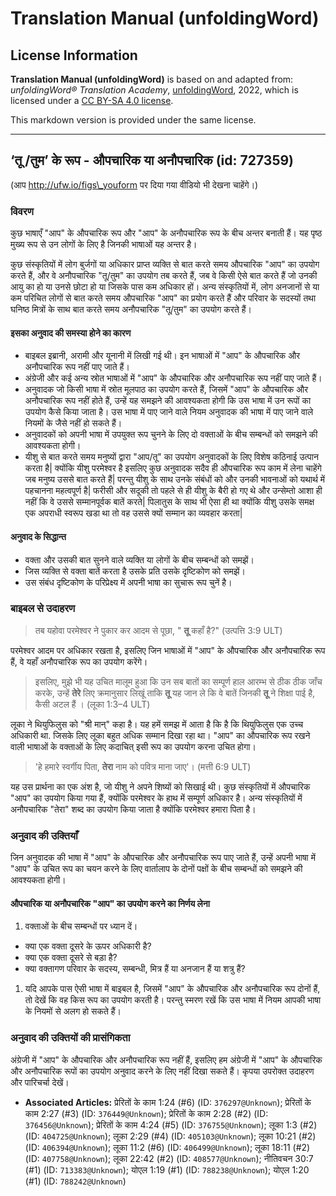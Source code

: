# Translation Manual (unfoldingWord)

## License Information

**Translation Manual (unfoldingWord)** is based on and adapted from: _unfoldingWord® Translation Academy_, [unfoldingWord](https://unfoldingword.org/utw), 2022, which is licensed under a [CC BY-SA 4.0 license](https://creativecommons.org/licenses/by-sa/4.0/legalcode.en).

This markdown version is provided under the same license.



--------------------------------

## ‘तू /तुम’ के रूप - औपचारिक या अनौपचारिक (id: 727359)

(आप http://ufw.io/figs\_youform पर दिया गया वीडियो भी देखना चाहेंगे।)

### विवरण

कुछ भाषाएँ "आप" के औपचारिक रूप और "आप" के अनौपचारिक रूप के बीच अन्तर बनाती हैं। यह पृष्ठ मुख्य रूप से उन लोगों के लिए है जिनकी भाषाओं यह अन्तर है।

कुछ संस्कृतियों में लोग बुर्जगों या अधिकार प्राप्त व्यक्ति से बात करते समय औपचारिक "आप" का उपयोग करते हैं, और वे अनौपचारिक "तू/तुम" का उपयोग तब करते हैं, जब वे किसी ऐसे बात करते हैं जो उनकी आयु का हो या उनसे छोटा हो या जिसके पास कम अधिकार हों। अन्य संस्कृतियों में, लोग अनजानों से या कम परिचित लोगों से बात करते समय औपचारिक "आप" का प्रयोग करते हैं और परिवार के सदस्यों तथा घनिष्ठ मित्रों के साथ बात करते समय अनौपचारिक "तू/तुम" का उपयोग करते हैं।

#### इसका अनुवाद की समस्या होने का कारण

* बाइबल इब्रानी, अरामी और यूनानी में लिखी गई थी। इन भाषाओं में "आप" के औपचारिक और अनौपचारिक रूप नहीं पाए जाते हैं।
* अंग्रेजी और कई अन्य स्रोत भाषाओं में "आप" के औपचारिक और अनौपचारिक रूप नहीं पाए जाते हैं।
* अनुवादक जो किसी भाषा में स्रोत मूलपाठ का उपयोग करते हैं, जिसमें "आप" के औपचारिक और अनौपचारिक रूप नहीं होते हैं, उन्हें यह समझने की आवश्यकता होगी कि उस भाषा में उन रूपों का उपयोग कैसे किया जाता है। उस भाषा में पाए जाने वाले नियम अनुवादक की भाषा में पाए जाने वाले नियमों के जैसे नहीं हो सकते हैं।
* अनुवादकों को अपनी भाषा में उपयुक्त रूप चुनने के लिए दो वक्ताओं के बीच सम्बन्धों को समझने की आवश्यकता होगी।
* यीशु से बात करते समय मनुष्यों द्वारा "आप/तू" का उपयोग अनुवादकों के लिए विशेष कठिनाई उत्पान करता है\| क्योंकि यीशु परमेश्वर है इसलिए कुछ अनुवादक सदैव ही औपचारिक रूप काम में लेना चाहेंगे जब मनुष्य उससे बात करते हैं\| परन्तु यीशु के साथ उनके संबंधों को और उनकी भावनाओं को यथार्थ में पहचानना महत्वपूर्ण है\| फरीसी और सदूकी तो पहले से ही यीशु के बैरी हो गए थे और उन्सेम्तो आशा ही नहीं कि वे उससे सम्मानपूर्वक बातें करते\| पिलातुस के साथ भी ऐसा ही था क्योंकि यीशु उसके समक्ष एक अपराधी स्वरूप खडा था तो वह उससे क्यों सम्मान का व्यवहार करता\|

#### अनुवाद के सिद्धान्त

* वक्ता और उसकी बात सुनने वाले व्यक्ति या लोगों के बीच सम्बन्धों को समझें।
* जिस व्यक्ति से वक्ता बातें करता है उसके प्रति उसके दृष्टिकोण को समझें।
* उस संबंध दृष्टिकोण के परिप्रेक्ष्य में अपनी भाषा का सुचारू रूप चुनें है।

### बाइबल से उदाहरण

> तब यहोवा परमेश्वर ने पुकार कर आदम से पूछा, " **तू** कहाँ है?" (उत्पत्ति 3:9 ULT)

परमेश्वर आदम पर अधिकार रखता है, इसलिए जिन भाषाओं में "आप" के औपचारिक और अनौपचारिक रूप हैं, वे यहाँ अनौपचारिक रूप का उपयोग करेंगे।

> इसलिए, मुझे भी यह उचित मालूम हुआ कि उन सब बातों का सम्पूर्ण हाल आरम्भ से ठीक ठीक जाँच करके, उन्हें **तेरे** लिए क्रमानुसार लिखूं ताकि **तू** यह जान ले कि वे बातें जिनकी **तू** ने शिक्षा पाई है, कैसी अटल हैं । (लूका 1:3–4 ULT)

लूका ने थियुफिलुस को "श्री मान्" कहा है। यह हमें समझ में आता है कि है कि थियुफिलुस एक उच्च अधिकारी था. जिसके लिए लूका बहुत अधिक सम्मान दिखा रहा था। "आप" का औपचारिक रूप रखने वाली भाषाओं के वक्ताओं के लिए कदाचित् इसी रूप का उपयोग करना उचित होगा।

> 'हे हमारे स्वर्गीय पिता, **तेरा** नाम को पवित्र माना जाए'। (मत्ती 6:9 ULT)

यह उस प्रार्थना का एक अंश है, जो यीशु ने अपने शिष्यों को सिखाई थी। कुछ संस्कृतियों में औपचारिक "आप" का उपयोग किया गया हैं, क्योंकि परमेश्वर के हाथ में सम्पूर्ण अधिकार है। अन्य संस्कृतियों में अनौपचारिक "तेरा" शब्द का उपयोग किया जाता है क्योंकि परमेश्वर हमारा पिता है।

### अनुवाद की उक्तियाँ

जिन अनुवादक की भाषा में "आप" के औपचारिक और अनौपचारिक रूप पाए जाते हैं, उन्हें अपनी भाषा में "आप" के उचित रूप का चयन करने के लिए वार्तालाप के दोनों पक्षों के बीच सम्बन्धों को समझने की आवश्यकता होगी।

#### औपचारिक या अनौपचारिक "आप" का उपयोग करने का निर्णय लेना

1. वक्ताओं के बीच सम्बन्धों पर ध्यान दें।

* क्या एक वक्ता दूसरे के ऊपर अधिकारी है?
* क्या एक वक्ता दूसरे से बड़ा है?
* क्या वक्तागण परिवार के सदस्य, सम्बन्धी, मित्र हैं या अनजान हैं या शत्रु हैं?

1. यदि आपके पास ऐसी भाषा में बाइबल है, जिसमें "आप" के औपचारिक और अनौपचारिक रूप दोनों हैं, तो देखें कि वह किस रूप का उपयोग करती है। परन्तु स्मरण रखें कि उस भाषा में नियम आपकी भाषा के नियमों से अलग हो सकते हैं।

### अनुवाद की उक्तियों की प्रासंगिकता

अंग्रेजी में "आप" के औपचारिक और अनौपचारिक रूप नहीं हैं, इसलिए हम अंग्रेजी में "आप" के औपचारिक और अनौपचारिक रूपों का उपयोग अनुवाद करने के लिए नहीं दिखा सकते हैं। कृपया उपरोक्त उदाहरण और पारिचर्चा देखें।

* **Associated Articles:** प्रेरितों के काम 1:24 (#6) (ID: `376297@Unknown`); प्रेरितों के काम 2:27 (#3) (ID: `376449@Unknown`); प्रेरितों के काम 2:28 (#2) (ID: `376456@Unknown`); प्रेरितों के काम 4:24 (#5) (ID: `376755@Unknown`); लूका 1:3 (#2) (ID: `404725@Unknown`); लूका 2:29 (#4) (ID: `405103@Unknown`); लूका 10:21 (#2) (ID: `406394@Unknown`); लूका 11:2 (#6) (ID: `406499@Unknown`); लूका 18:11 (#2) (ID: `407758@Unknown`); लूका 22:42 (#2) (ID: `408577@Unknown`); नीतिवचन 30:7 (#1) (ID: `713383@Unknown`); योएल 1:19 (#1) (ID: `788238@Unknown`); योएल 1:20 (#1) (ID: `788242@Unknown`)

